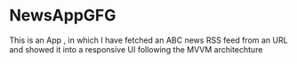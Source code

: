 # NewsAppGFG
This is an App , in which I have fetched an  ABC news RSS feed from an URL and showed it into a responsive UI following the MVVM architechture 
